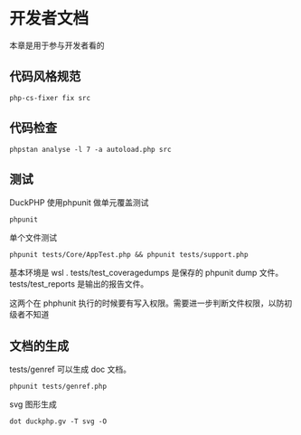 # 开发者文档

本章是用于参与开发者看的

## 代码风格规范

```
php-cs-fixer fix src
```
## 代码检查

```
phpstan analyse -l 7 -a autoload.php src

```
## 测试
DuckPHP 使用phpunit 做单元覆盖测试

```
phpunit
```
单个文件测试
```
phpunit tests/Core/AppTest.php && phpunit tests/support.php
```


基本环境是 wsl .
tests/test_coveragedumps 是保存的 phpunit dump 文件。
tests/test_reports 是输出的报告文件。

这两个在 phphunit 执行的时候要有写入权限。需要进一步判断文件权限，以防初级者不知道

## 文档的生成

tests/genref 可以生成 doc 文档。

```
phpunit tests/genref.php
```
svg 图形生成
```
dot duckphp.gv -T svg -O
```
